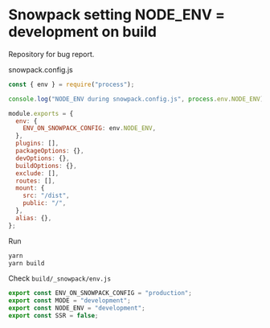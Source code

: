 # Snowpack setting NODE_ENV = development on build

Repository for bug report.

snowpack.config.js

```js
const { env } = require("process");

console.log("NODE_ENV during snowpack.config.js", process.env.NODE_ENV);

module.exports = {
  env: {
    ENV_ON_SNOWPACK_CONFIG: env.NODE_ENV,
  },
  plugins: [],
  packageOptions: {},
  devOptions: {},
  buildOptions: {},
  exclude: [],
  routes: [],
  mount: {
    src: "/dist",
    public: "/",
  },
  alias: {},
};
```

Run

```js
yarn
yarn build
```

Check `build/_snowpack/env.js`

```js
export const ENV_ON_SNOWPACK_CONFIG = "production";
export const MODE = "development";
export const NODE_ENV = "development";
export const SSR = false;
```
